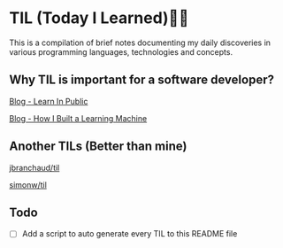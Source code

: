 # TIL (Today I Learned)👨‍💻


This is a compilation of brief notes documenting my daily discoveries in various programming languages, technologies and concepts.

## Why TIL is important for a software developer?

[Blog - Learn In Public](https://www.swyx.io/learn-in-public)

[Blog - How I Built a Learning Machine](https://dev.to/jbranchaud/how-i-built-a-learning-machine-45k9)

## Another TILs (Better than mine)

[jbranchaud/til](https://github.com/jbranchaud/til)

[simonw/til](https://github.com/simonw/til)

## Todo

- [ ] Add a script to auto generate every TIL to this README file
